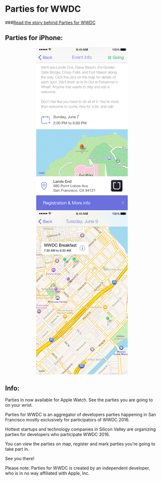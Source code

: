 Parties for WWDC
====

###[Read the story behind Parties for WWDC](https://medium.com/p/86d13d4cad7d)

## Parties for iPhone:
<p align="center">
  <img src="/Assets/iPhone 6/screen1.png?raw=true" alt="Parties for iOS" width="300"/>
  <img src="/Assets/iPhone 6/screen2.png?raw=true" alt="Parties for iOS" width="300"/>
</p>

## Info:
Parties in now available for Apple Watch. See the parties you are going to on your wrist.

Parties for WWDC is an aggregator of developers parties happening in San Francisco mostly exclusively for participators of WWDC 2016. 

Hottest startups and technology companies in Silicon Valley are organizing parties for developers who participate WWDC 2016. 

You can view the parties on map, register and mark parties you’re going to take part in. 

See you there! 

Please note: Parties for WWDC is created by an independent developer, who is in no way affiliated with Apple, Inc.

